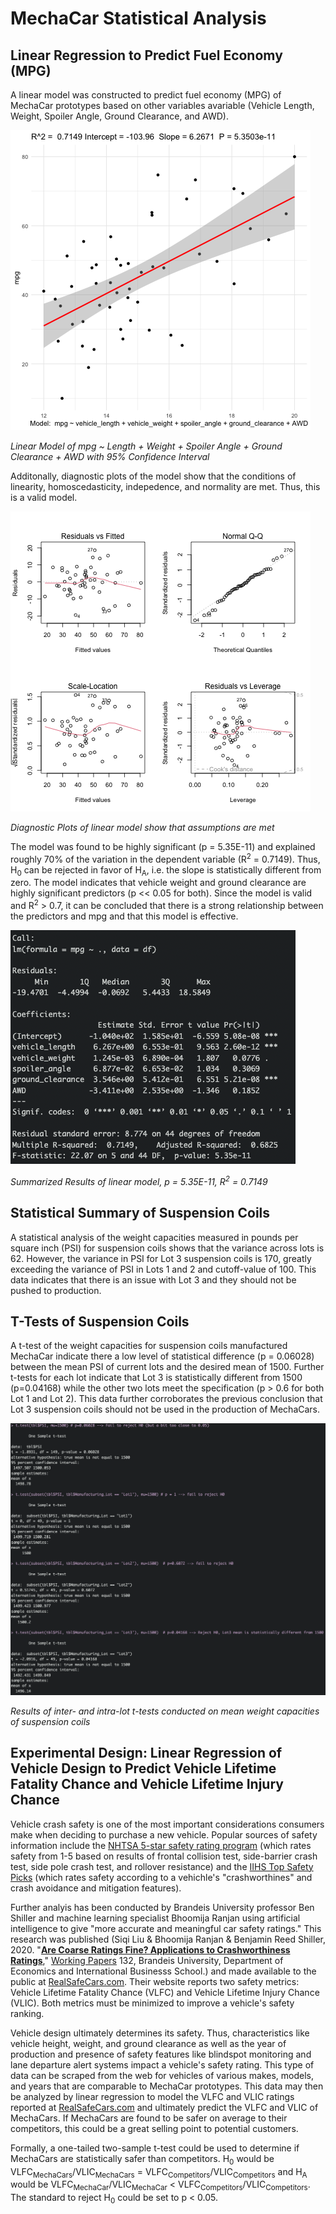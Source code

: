 # MechaCar Statistical Analysis

## Linear Regression to Predict Fuel Economy (MPG)

A linear model was constructed to predict fuel economy (MPG) of MechaCar prototypes based on other variables avariable (Vehicle Length, Weight, Spoiler Angle, Ground Clearance, and AWD). 

![ModelPlot](Challenge/ModelPlot.png)


*Linear Model of mpg ~ Length + Weight + Spoiler Angle + Ground Clearance + AWD with 95% Confidence Interval*

Additonally, diagnostic plots of the model show that the conditions of linearity, homoscedasticity, indepedence, and normality are met. Thus, this is a valid model.

![DiagnosticPlots.pdf](Challenge/DiagnosticPlots.png)


*Diagnostic Plots of linear model show that assumptions are met*

The model was found to be highly significant (p = 5.35E-11) and explained roughly 70% of the variation in the dependent variable (R<sup>2</sup> = 0.7149). Thus, H<sub>0</sub> can be rejected in favor of H<sub>A</sub>, i.e. the slope is statistically different from zero. The model indicates that vehicle weight and ground clearance are highly significant predictors (p << 0.05 for both). Since the model is valid and R<sup>2</sup> > 0.7, it can be concluded that there is a strong relationship between the predictors and mpg and that this model is effective.

![ModelSummary](Challenge/ModelSummary.png)


*Summarized Results of linear model, p = 5.35E-11, R<sup>2</sup> = 0.7149*

## Statistical Summary of Suspension Coils

A statistical analysis of the weight capacities measured in pounds per square inch (PSI) for suspension coils shows that the variance across lots is 62. However, the variance in PSI for Lot 3 suspension coils is 170, greatly exceeding the variance of PSI in Lots 1 and 2 and cutoff-value of 100. This data indicates that there is an issue with Lot 3 and they should not be pushed to production.

## T-Tests of Suspension Coils

A t-test of the weight capacities for suspension coils manufactured MechaCar indicate there a low level of statistical difference (p = 0.06028) between the mean PSI of current lots and the desired mean of 1500. Further t-tests for each lot indicate that Lot 3 is statistically different from 1500 (p=0.04168) while the other two lots meet the specification (p > 0.6 for both Lot 1 and Lot 2). This data further corroborates the previous conclusion that Lot 3 suspension coils should not be used in the production of MechaCars.

![t-TestSummary](Challenge/t-tests.png)

*Results of inter- and intra-lot t-tests conducted on mean weight capacities of suspension coils*

## Experimental Design: Linear Regression of Vehicle Design to Predict Vehicle Lifetime Fatality Chance and Vehicle Lifetime Injury Chance

Vehicle crash safety is one of the most important considerations consumers make when deciding to purchase a new vehicle. Popular sources of safety information include the <a href="https://www.nhtsa.gov/ratings" target="_blank">NHTSA 5-star safety rating program</a> (which rates safety from 1-5 based on results of frontal collision test, side-barrier crash test, side pole crash test, and rollover resistance) and the <a href="https://www.iihs.org/ratings/top-safety-picks" target="_blank">IIHS Top Safety Picks</a> (which rates safety according to a vehichle's "crashworthines" and crash avoidance and mitigation features).

Further analyis has been conducted by Brandeis University professor Ben Shiller and machine learning specialist Bhoomija Ranjan using artificial intelligence to give "more accurate and meaningful car safety ratings." This research was published (Siqi Liu & Bhoomija Ranjan & Benjamin Reed Shiller, 2020.
"<B><A HREF="https://ideas.repec.org/p/brd/wpaper/132.html">Are Coarse Ratings Fine? Applications to Crashworthiness Ratings</A></B>,"
<A HREF="https://ideas.repec.org/s/brd/wpaper.html">Working Papers</A> 
132, Brandeis University, Department of Economics and International Businesss School.) and made available to the public at <a href="https://realsafecars.com/" target="_blank">RealSafeCars.com</a>. Their website reports two safety metrics: Vehicle Lifetime Fatality Chance (VLFC) and Vehicle Lifetime Injury Chance (VLIC). Both metrics must be minimized to improve a vehicle's safety ranking.

Vehicle design ultimately determines its safety. Thus, characteristics like vehicle height, weight, and ground clearance as well as the year of production and presence of safety features like blindspot monitoring and lane departure alert systems impact a vehicle's safety rating. This type of data can be scraped from the web for vehicles of various makes, models, and years that are comparable to MechaCar prototypes. This data may then be analyzed by linear regression to model the VLFC and VLIC ratings reported at <a href="https://realsafecars.com/" target="_blank">RealSafeCars.com</a> and ultimately predict the VLFC and VLIC of MechaCars. If MechaCars are found to be safer on average to their competitors, this could be a great selling point to potential customers. 

Formally, a one-tailed two-sample t-test could be used to determine if MechaCars are statistically safer than competitors. H<sub>0</sub> would be VLFC<sub>MechaCars</sub>/VLIC<sub>MechaCars</sub> = VLFC<sub>Competitors</sub>/VLIC<sub>Competitors</sub> and H<sub>A</sub> would be VLFC<sub>MechaCar</sub>/VLIC<sub>MechaCar</sub> < VLFC<sub>Competitors</sub>/VLIC<sub>Competitors</sub>. The standard to reject H<sub>0</sub> could be set to p < 0.05.
